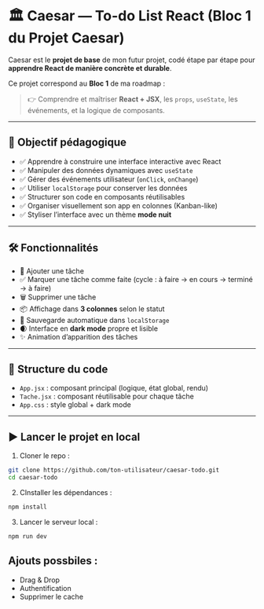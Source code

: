 # 🏛️ Caesar — To-do List React (Bloc 1 du Projet Caesar)

Caesar est le **projet de base** de mon futur projet, codé étape par étape pour **apprendre React de manière concrète et durable**.

Ce projet correspond au **Bloc 1** de ma roadmap :  
> 👉 Comprendre et maîtriser **React + JSX**, les `props`, `useState`, les événements, et la logique de composants.

---

## 🎯 Objectif pédagogique

- ✅ Apprendre à construire une interface interactive avec React
- ✅ Manipuler des données dynamiques avec `useState`
- ✅ Gérer des événements utilisateur (`onClick`, `onChange`)
- ✅ Utiliser `localStorage` pour conserver les données
- ✅ Structurer son code en composants réutilisables
- ✅ Organiser visuellement son app en colonnes (Kanban-like)
- ✅ Styliser l’interface avec un thème **mode nuit**

---

## 🛠️ Fonctionnalités

- 📝 Ajouter une tâche
- ✅ Marquer une tâche comme faite (cycle : à faire → en cours → terminé → à faire)
- 🗑️ Supprimer une tâche
- 📦 Affichage dans **3 colonnes** selon le statut
- 💾 Sauvegarde automatique dans `localStorage`
- 🌒 Interface en **dark mode** propre et lisible
- ✨ Animation d’apparition des tâches

---

## 📂 Structure du code

- `App.jsx` : composant principal (logique, état global, rendu)
- `Tache.jsx` : composant réutilisable pour chaque tâche
- `App.css` : style global + dark mode

---

## ▶️ Lancer le projet en local

1. Cloner le repo :

```bash
git clone https://github.com/ton-utilisateur/caesar-todo.git
cd caesar-todo
```

2. CInstaller les dépendances :

```bash
npm install
```

3. Lancer le serveur local :

```bash
npm run dev
```

## Ajouts possbiles :

- Drag & Drop
- Authentification
- Supprimer le cache

